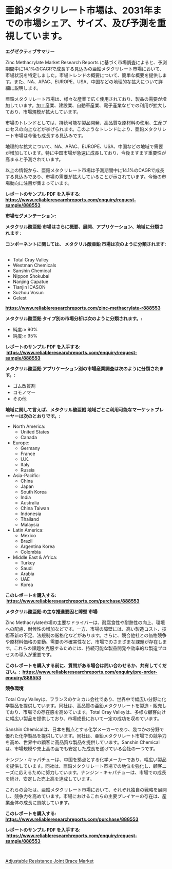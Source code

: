 <p><h1>亜鉛メタクリレート市場は、2031年までの市場シェア、サイズ、及び予測を重視しています。</h1></p><p><strong>エグゼクティブサマリー</strong></p>
<p><p>Zinc Methacrylate Market Research Reports に基づく市場調査によると、予測期間中に14.1%のCAGRで成長する見込みの亜鉛メタクリレート市場において、市場状況を特定しました。市場トレンドの概要について、簡単な概要を提供します。また、NA、APAC、EUROPE、USA、中国などの地理的な拡大について詳細に説明します。</p><p>亜鉛メタクリレート市場は、様々な産業で広く使用されており、製品の需要が増加しています。加工産業、建設業、自動車産業、電子産業などでの利用が拡大しており、市場規模が拡大しています。</p><p>市場のトレンドとしては、持続可能な製品開発、高品質な原材料の使用、生産プロセスの向上などが挙げられます。このようなトレンドにより、亜鉛メタクリレート市場は今後も成長する見込みです。</p><p>地理的な拡大について、NA、APAC、EUROPE、USA、中国などの地域で需要が増加しています。特に中国市場が急速に成長しており、今後ますます重要性が高まると予測されています。</p><p>以上の情報から、亜鉛メタクリレート市場は予測期間中に14.1%のCAGRで成長する見込みであり、市場の需要が拡大していることが示されています。今後の市場動向に注目が集まっています。</p></p>
<p><strong>レポートのサンプル PDF を入手する: <a href="https://www.reliableresearchreports.com/enquiry/request-sample/888553">https://www.reliableresearchreports.com/enquiry/request-sample/888553</a></strong></p>
<p><strong>市場セグメンテーション:</strong></p>
<p><strong> メタクリル酸亜鉛 市場はさらに概要、展開、アプリケーション、地域に分類されます :</strong></p>
<p><strong>コンポーネントに関しては、 メタクリル酸亜鉛 市場は次のように分類されます: &nbsp;</strong></p>
<p><ul><li>Total Cray Valley</li><li>Westman Chemicals</li><li>Sanshin Chemical</li><li>Nippon Shokubai</li><li>Nanjing Capatue</li><li>Tianjin ICASON</li><li>Suzhou Vosun</li><li>Gelest</li></ul></p>
<p><strong><a href="https://www.reliableresearchreports.com/zinc-methacrylate-r888553">https://www.reliableresearchreports.com/zinc-methacrylate-r888553</a></strong></p>
<p><strong> メタクリル酸亜鉛 タイプ別の市場分析は次のように分類されます。:</strong></p>
<p><ul><li>純度:≥ 90%</li><li>純度:≥ 95%</li></ul></p>
<p><strong>レポートのサンプル PDF を入手する: &nbsp;<a href="https://www.reliableresearchreports.com/enquiry/request-sample/888553">https://www.reliableresearchreports.com/enquiry/request-sample/888553</a></strong></p>
<p><strong> メタクリル酸亜鉛 アプリケーション別の市場産業調査は次のように分類されます。:</strong></p>
<p><ul><li>ゴム改質剤</li><li>コモノマー</li><li>その他</li></ul></p>
<p><strong>地域に関して言えば、メタクリル酸亜鉛 地域ごとに利用可能なマーケットプレーヤーは次のとおりです。:</strong></p>
<p><ul>
    <li>
        North America:
        <ul>
            <li>United States</li>
            <li>Canada</li>
        </ul>
    </li>
    <li>
        Europe:
        <ul>
            <li>Germany</li>
            <li>France</li>
            <li>U.K.</li>
            <li>Italy</li>
            <li>Russia</li>
        </ul>
    </li>
    <li>
        Asia-Pacific:
        <ul>
            <li>China</li>
            <li>Japan</li>
            <li>South Korea</li>
            <li>India</li>
            <li>Australia</li>
            <li>China Taiwan</li>
            <li>Indonesia</li>
            <li>Thailand</li>
            <li>Malaysia</li>
        </ul>
    </li>
    <li>
        Latin America:
        <ul>
            <li>Mexico</li>
            <li>Brazil</li>
            <li>Argentina Korea</li>
            <li>Colombia</li>
        </ul>
    </li>
    <li>
        Middle East & Africa:
        <ul>
            <li>Turkey</li>
            <li>Saudi</li>
            <li>Arabia</li>
            <li>UAE</li>
            <li>Korea</li>
        </ul>
    </li>
    </ul></p>
<p><strong>このレポートを購入する: &nbsp;<a href="https://www.reliableresearchreports.com/purchase/888553">https://www.reliableresearchreports.com/purchase/888553</a></strong></p>
<p><strong>メタクリル酸亜鉛 の主な推進要因と障壁 市場</strong></p>
<p><p>Zinc Methacrylate市場の主要なドライバーは、耐腐食性や耐熱性の向上、環境への配慮、耐候性の増加などです。一方、市場の障壁には、高い製造コスト、技術革新の不足、法規制の厳格化などがあります。さらに、競合他社との価格競争や原材料価格の変動、需要の不確実性など、市場でのさまざまな課題が存在します。これらの課題を克服するためには、持続可能な製品開発や効率的な製造プロセスの導入が重要です。</p></p>
<p><strong>このレポートを購入する前に、質問がある場合は問い合わせるか、共有してください。:&nbsp; <a href="https://www.reliableresearchreports.com/enquiry/pre-order-enquiry/888553">https://www.reliableresearchreports.com/enquiry/pre-order-enquiry/888553</a></strong></p>
<p><strong>競争環境</strong></p>
<p><p>Total Cray Valleyは、フランスのケミカル会社であり、世界中で幅広い分野に化学製品を提供しています。同社は、高品質の亜鉛メタクリレートを製造・販売しており、市場での存在感を高めています。Total Cray Valleyは、多様な顧客向けに幅広い製品を提供しており、市場成長において一定の成功を収めています。</p><p>Sanshin Chemicalは、日本を拠点とする化学メーカーであり、幾つかの分野で優れた化学製品を提供しています。同社は、亜鉛メタクリレート市場での競争力を高め、世界中の顧客に高品質な製品を提供しています。Sanshin Chemicalは、市場規模や売上高の面でも安定した成長を遂げている会社の一つです。</p><p>ナンジン・キャパチューは、中国を拠点とする化学メーカーであり、幅広い製品を提供しています。同社は、亜鉛メタクリレート市場での地位を強化し、顧客ニーズに応えるために努力しています。ナンジン・キャパチューは、市場での成長を続け、安定した売上高を達成しています。</p><p>これらの会社は、亜鉛メタクリレート市場において、それぞれ独自の戦略を展開し、競争力を高めています。市場におけるこれらの主要プレイヤーの存在は、産業全体の成長に貢献しています。</p></p>
<p><strong>このレポートを購入する: &nbsp; <a href="https://www.reliableresearchreports.com/purchase/888553">https://www.reliableresearchreports.com/purchase/888553</a></strong></p>
<p><strong>レポートのサンプル PDF を入手する: &nbsp;<a href="https://www.reliableresearchreports.com/enquiry/request-sample/888553">https://www.reliableresearchreports.com/enquiry/request-sample/888553</a></strong><strong></strong></p>
<p>&nbsp;</p>
<p><p><a href="https://meowing-lemming-dd3.notion.site/Adjustable-Resistance-Joint-Brace-Market-Analysis-and-Sze-Forecasted-for-period-from-2024-to-2031-70b336382bea4e14945c6f2cc2fa4d23">Adjustable Resistance Joint Brace Market</a></p></p>